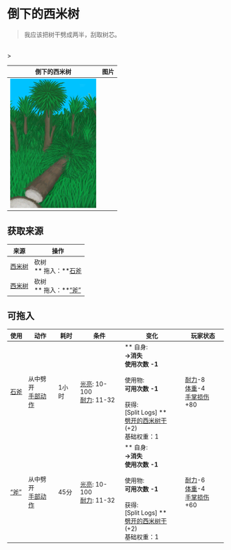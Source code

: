# 倒下的西米树  
> 我应该把树干劈成两半，刮取树芯。  
<br>  
>   
  
  倒下的西米树  |   图片   
 ----  |  ----:   
   |  <img decoding="async" src="Sprite/SagoPalmFelled.png" href="a.md" style="max-width:300px;max-height:300px;">   
  
## 获取来源  
来源  |  操作  
----  |  ----  
[西米树](SagoPalm.md)  |  砍树<br>** 拖入：**[石斧](StoneAxe.md)  
[西米树](SagoPalm.md)  |  砍树<br>** 拖入：**[“斧”](tag_Axe.md)  
## 可拖入  
使用  |  动作  |  耗时  |  条件  |  变化  |  玩家状态  
----  |  ----  |  ----  |  ----  |  ----  |  ----  
[石斧](StoneAxe.md)  |  从中劈开<br>[手部动作](HandAction.md)  |  1小时  |  [光亮](Light.md): 10-100<br>[耐力](Stamina.md): 11-32  |  ** 自身: **<br>→消失<br>使用次数  -1<br><br>** 使用物: **<br>可用次数  -1<br><br>** 获得: **<br>** [Split Logs] **<br>  [劈开的西米树干](SagoSplitLog.md)(+2)<br>基础权重：1  |  [耐力](Stamina.md)-8<br>[体重](Weight.md)-4<br>[手掌损伤](HandDamage.md)+80  
[“斧”](tag_Axe.md)  |  从中劈开<br>[手部动作](HandAction.md)  |  45分  |  [光亮](Light.md): 10-100<br>[耐力](Stamina.md): 11-32  |  ** 自身: **<br>→消失<br>使用次数  -1<br><br>** 使用物: **<br>可用次数  -1<br><br>** 获得: **<br>** [Split Logs] **<br>  [劈开的西米树干](SagoSplitLog.md)(+2)<br>基础权重：1  |  [耐力](Stamina.md)-6<br>[体重](Weight.md)-4<br>[手掌损伤](HandDamage.md)+60  


<script>document.title="倒下的西米树 - 卡牌生存百科 Card Survival Wiki";</script>